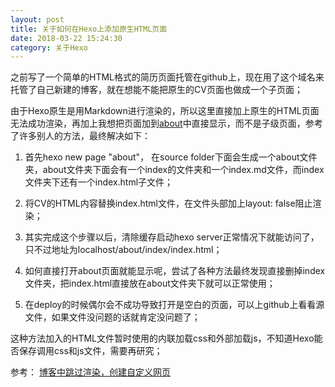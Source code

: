 ```yaml
---
layout: post
title: 关于如何在Hexo上添加原生HTML页面
date: 2018-03-22 15:24:30
category: 关于Hexo
---
```


之前写了一个简单的HTML格式的简历页面托管在github上，现在用了这个域名来托管了自己新建的博客，就在想能不能把原生的CV页面也做成一个子页面；

<!--more-->

由于Hexo原生是用Markdown进行渲染的，所以这里直接加上原生的HTML页面无法成功渲染，再加上我想把页面加到[about](https://tailsxky.github.io/about/)中直接显示，而不是子级页面，参考了许多别人的方法，最终解决如下：

1. 首先hexo new page "about"， 在source folder下面会生成一个about文件夹，about文件夹下面会有一个index的文件夹和一个index.md文件，而index文件夹下还有一个index.html子文件；

2. 将CV的HTML内容替换index.html文件，在文件头部加上layout: false阻止渲染；

3. 其实完成这个步骤以后，清除缓存启动hexo server正常情况下就能访问了，只不过地址为localhost/about/index/index.html；

4. 如何直接打开about页面就能显示呢，尝试了各种方法最终发现直接删掉index文件夹，把index.html直接放在about文件夹下就可以正常使用；

5. 在deploy的时候偶尔会不成功导致打开是空白的页面，可以上github上看看源文件，如果文件没问题的话就肯定没问题了；

这种方法加入的HTML文件暂时使用的内联加载css和外部加载js，不知道Hexo能否保存调用css和js文件，需要再研究；

参考： [博客中跳过渲染，创建自定义网页](https://login926.xyz/%e5%9c%a8-hexo-%e5%8d%9a%e5%ae%a2%e4%b8%ad%e8%b7%b3%e8%bf%87%e6%b8%b2%e6%9f%93%ef%bc%8c%e5%88%9b%e5%bb%ba%e8%87%aa%e5%ae%9a%e4%b9%89%e7%bd%91%e9%a1%b5)
